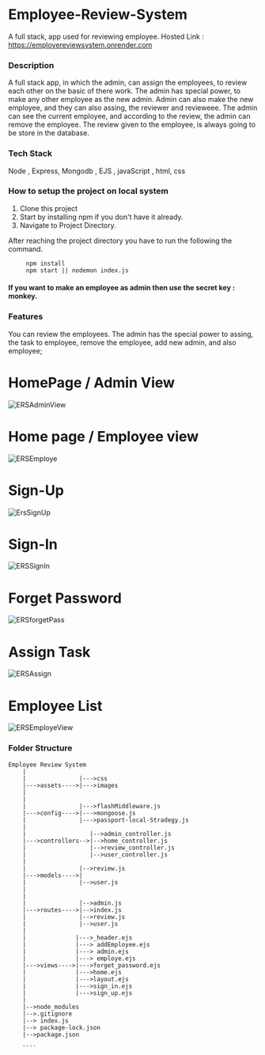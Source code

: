 # Employee-Review-System
A full stack, app used for reviewing employee.
Hosted Link : https://employereviewsystem.onrender.com


### Description

A full stack app, in which the admin, can assign the employees, to review each other on the basic of there work. The admin has special power, to make any other employee
as the new admin. Admin can also make the new employee, and they can also assing, the reviewer and revieweee. The admin can see the current employee, and according to the
review, the admin can remove the employee. The review given to the employee, is always going to be store in the database.


### Tech Stack

Node , Express, Mongodb , EJS , javaScript , html, css

### How to setup the project on local system

  1. Clone this project
  2. Start by installing npm if you don't have it already.
  3. Navigate to Project Directory.

After reaching the project directory you have to run the following the command.
   ```` 
        npm install 
        npm start || nodemon index.js
   ````

#### If you want to make an employee as admin then use the secret key : monkey.

### Features

  You can review the employees. The admin has the special power to assing, the task to employee, remove the employee, add new admin, and also employee;
  
  
  # HomePage / Admin View
  ![ERSAdminView](https://user-images.githubusercontent.com/66240716/232205244-793cf6dd-d3a4-421c-a8bd-c4368fbac1b5.png)
  
  # Home page / Employee view
  ![ERSEmploye](https://user-images.githubusercontent.com/66240716/232205272-389d5bf8-75d2-4030-9e42-b95649e44d83.png)
  
  # Sign-Up
  ![ErsSignUp](https://user-images.githubusercontent.com/66240716/232205283-4b90e28a-4a6d-4bca-b217-d9a016ab49dc.png)

  # Sign-In
  ![ERSSignIn](https://user-images.githubusercontent.com/66240716/232205296-b1aa2aff-994b-408c-97ae-ce634fdb8234.png)

  # Forget Password
  ![ERSforgetPass](https://user-images.githubusercontent.com/66240716/232205317-9ff9fb7a-d6e1-41ef-a459-964215ad2bcc.png)
  
  # Assign Task
  ![ERSAssign](https://user-images.githubusercontent.com/66240716/232205361-4ac255bd-3470-4c62-af2e-41645d516daf.png)

  # Employee List
  ![ERSEmployeView](https://user-images.githubusercontent.com/66240716/232205392-1f5e173e-549d-4601-99d4-f70cf9d00756.png)

  

### Folder Structure

```
Employee Review System
    |
    |               |--->css
    |--->assets---->|--->images
    |             
    |
    |               |--->flashMiddleware.js
    |--->config---->|--->mongoose.js
    |               |--->passport-local-Stradegy.js
    |
    |                  |-->admin_controller.js
    |--->controllers-->|-->home_controller.js
    |                  |-->review_controller.js
    |                  |-->user_controller.js
    |
    |               |-->review.js
    |--->models---->|
    |               |-->user.js
    |
    |              
    |               |-->admin.js
    |--->routes---->|-->index.js
    |               |-->review.js
    |               |-->user.js
    |
    |              |--->_header.ejs
    |              |---> addEmployee.ejs
    |              |---> admin.ejs
    |              |---> employe.ejs
    |--->views---->|--->forget_password.ejs
    |              |--->home.ejs
    |              |--->layout.ejs
    |              |--->sign_in.ejs
    |              |--->sign_up.ejs
    |
    |-->node_modules
    |-->.gitignore
    |--> index.js
    |--> package-lock.json
    |-->package.json
    
    ````
